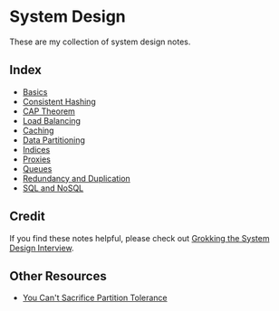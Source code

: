 # System Design

These are my collection of system design notes.

## Index

* [Basics]
* [Consistent Hashing]
* [CAP Theorem]
* [Load Balancing]
* [Caching]
* [Data Partitioning]
* [Indices]
* [Proxies]
* [Queues]
* [Redundancy and Duplication]
* [SQL and NoSQL]

[Basics]: ./notes/basics.md
[Consistent Hashing]: ./notes/consistent-hashing.md
[CAP Theorem]: ./notes/cap-theorem.md
[Load Balancing]: ./notes/load-balancing.md
[Caching]: ./notes/caching.md
[Data Partitioning]: ./notes/data-partitioning.md
[Indices]: ./notes/indices.md
[Proxies]: ./notes/proxies.md
[Queues]: ./notes/queues.md
[Redundancy and Duplication]: ./notes/redundancy-and-duplication.md
[SQL and NoSQL]: ./notes/sql-and-nosql.md

## Credit

If you find these notes helpful, please check out [Grokking the System Design Interview].

[Grokking the System Design Interview]: https://www.educative.io/collection/5668639101419520/5649050225344512

## Other Resources

* [You Can't Sacrifice Partition Tolerance]

[You Can't Sacrifice Partition Tolerance]: https://codahale.com/you-cant-sacrifice-partition-tolerance
